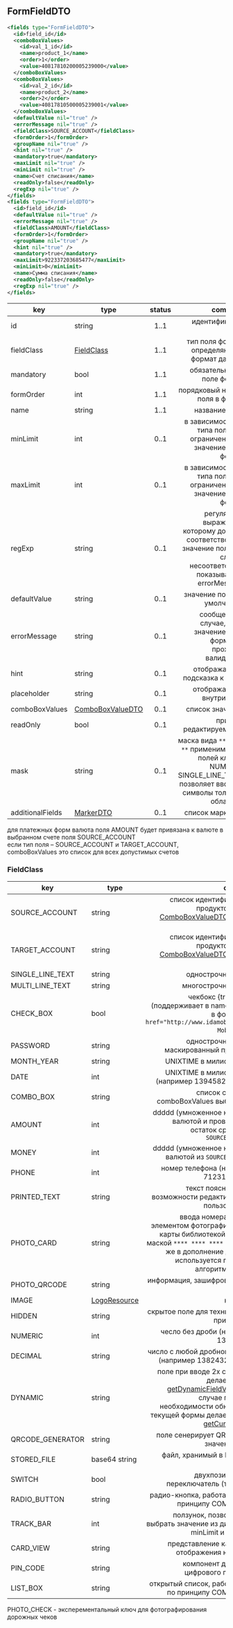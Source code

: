 ## FormFieldDTO

```xml
<fields type="FormFieldDTO">
  <id>field_id</id>
  <comboBoxValues>
    <id>val_1_id</id>
    <name>product_1</name>
    <order>1</order>
    <value>40817810200005239000</value>
  </comboBoxValues>
  <comboBoxValues>
    <id>val_2_id</id>
    <name>product_2</name>
    <order>2</order>
    <value>40817810500005239001</value>
  </comboBoxValues>
  <defaultValue nil="true" />
  <errorMessage nil="true" />
  <fieldClass>SOURCE_ACCOUNT</fieldClass>
  <formOrder>1</formOrder>
  <groupName nil="true" />
  <hint nil="true" />
  <mandatory>true</mandatory>
  <maxLimit nil="true" />
  <minLimit nil="true" />
  <name>Счет списания</name>
  <readOnly>false</readOnly>
  <regExp nil="true" />
</fields>
<fields type="FormFieldDTO">
  <id>field_id</id>
  <defaultValue nil="true" />
  <errorMessage nil="true" />
  <fieldClass>AMOUNT</fieldClass>
  <formOrder>1</formOrder>
  <groupName nil="true" />
  <hint nil="true" />
  <mandatory>true</mandatory>
  <maxLimit>922337203685477</maxLimit>
  <minLimit>0</minLimit>
  <name>Сумма списания</name>
  <readOnly>false</readOnly>
  <regExp nil="true" />
</fields>
```

key | type | status | comment
--- | ---- | :----: | ---:
id | string | 1..1 | идентификатор поля
fieldClass | [FieldClass](#fieldclass) | 1..1 | тип поля формы, определяющий формат данных
mandatory | bool | 1..1 | обязательность поле формы
formOrder | int | 1..1 | порядковый номер поля в форме
name | string | 1..1 | название поля
minLimit | int | 0..1 | в зависимости от типа поля это ограничения на значение поля формы
maxLimit | int | 0..1 | в зависимости от типа поля это ограничения на значение поля формы
regExp | string | 0..1 | регулярное выражение, которому должно соответствовать значение поля и в случае несоответствия показывается errorMessage
defaultValue | string | 0..1 | значение поля по умолчанию
errorMessage | string | 0..1 | сообщение в случае, если значение поля формы не проходит валидацию
hint | string | 0..1 | отображаемая подсказка к полю
placeholder | string | 0..1 | отображаемое внутри поля
comboBoxValues | [ComboBoxValueDTO](#comboboxvaluedto) | 0..1 | список значений
readOnly | bool | 0..1 | признак редактируемости
mask | string | 0..1 | маска вида ``*** **-**`` применимо для полей класса NUMERIC, SINGLE_LINE_TEXT, позволяет вводить символы только в области ``*``
additionalFields | [MarkerDTO](#markerdto) | 0..1 | список маркеров

<aside class="notice">для платежных форм валюта поля AMOUNT будет привязана к валюте в выбранном счете поля SOURCE_ACCOUNT</aside>

<aside class="notice">если тип поля – SOURCE_ACCOUNT и TARGET_ACCOUNT, comboBoxValues это список для всех допустимых счетов</aside>

### FieldClass

key | type | comment
--- | ---- | ---:
SOURCE_ACCOUNT | string | список идентификаторов продуктов в виде [ComboBoxValueDTO](#comboboxvaluedto) выбора 1..*
TARGET_ACCOUNT | string | список идентификаторов продуктов в виде [ComboBoxValueDTO](#comboboxvaluedto) выбора 1..*
SINGLE_LINE_TEXT | string | однострочный текст
MULTI_LINE_TEXT | string | многострочный текст
CHECK_BOX | bool | чекбокс {true, false} (поддерживает в name ссылку в формате ``<a href="http://www.idamob.ru">iDa Mobile</a>``)
PASSWORD | string | однострочный текст маскированный при вводе
MONTH_YEAR | string | UNIXTIME в милисекундах
DATE | int | UNIXTIME в милисекундах (например 1394582400000)
COMBO_BOX | string | список строк для comboBoxValues выбора 1..*
AMOUNT | int | ddddd (умноженное на 100) с валютой  и проверкой на остаток средств из ``SOURCE_ACCOUNT``
MONEY | int | ddddd (умноженное на 100) с валютой из ``SOURCE_ACCOUNT``
PHONE | int | номер телефона (например 71231231212)
PRINTED_TEXT | string | текст пояснение без возможности редактирования пользователем
PHOTO_CARD | string | ввода номера карты с элементом фотографирования карты библиотекой [card.io](http://www.card.io) и маской ``**** **** **** ****``, так же в дополнение для поля используется проверка алгоритмом Луна
PHOTO_QRCODE | string | информация, зашифрованную в QR-коде
IMAGE | [LogoResource](#logoresource) | картинка
HIDDEN | string | скрытое поле для технического применения
NUMERIC | int | чесло без дроби (например 13945824)
DECIMAL | string | число с любой дробной частью (например 1382432.93342)
DYNAMIC | string | поле при вводе 2х символов делает запрос [getDynamicFieldValues](#getdynamicfieldvalues) и в случае признака необходимости обновления текущей формы делает запрос [getCurrentForm](#getcurrentform)
QRCODE_GENERATOR | string | поле сенерирует QR-коде из значения value
STORED_FILE | base64 string | файл, хранимый в Resource Server
SWITCH | bool | двухпозиционный переключатель (тумблер)
RADIO_BUTTON | string | радио-кнопка, работающая по принципу COMBO_BOX
TRACK_BAR | int | ползунок, позволяющий выбрать значение из диапазона minLimit и maxLimit
CARD_VIEW | string | представление карты для отображения на форме
PIN_CODE | string | компонент для ввода цифрового пин-кода
LIST_BOX | string | открытый список, работающий по принципу COMBO_BOX

<aside class="warning">PHOTO_CHECK - эксперементальный ключ для фотографирования дорожных чеков</aside>

